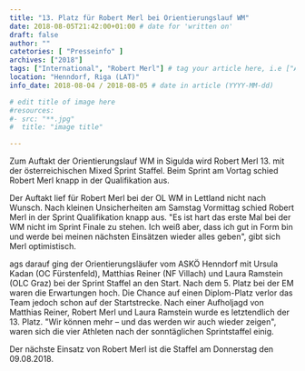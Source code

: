 ```yaml
---
title: "13. Platz für Robert Merl bei Orientierungslauf WM"
date: 2018-08-05T21:42:00+01:00 # date for 'written on'
draft: false
author: ""
catetories: [ "Presseinfo" ]
archives: ["2018"]
tags: ["International", "Robert Merl"] # tag your article here, i.e ["Austria Cup", "Robert Merl"]
location: "Henndorf, Riga (LAT)"
info_date: 2018-08-04 / 2018-08-05 # date in article (YYYY-MM-dd)

# edit title of image here
#resources:
#- src: "**.jpg"
#  title: "image title"

---
```


Zum Auftakt der Orientierungslauf WM in Sigulda wird Robert Merl 13. mit der österreichischen Mixed Sprint Staffel. Beim Sprint am Vortag schied Robert Merl knapp in der Qualifikation aus.

<!--more-->

Der Auftakt lief für Robert Merl bei der OL WM in Lettland nicht nach Wunsch. Nach kleinen Unsicherheiten am Samstag Vormittag schied Robert Merl in der Sprint Qualifikation knapp aus. "Es ist hart das erste Mal bei der WM nicht im Sprint Finale zu stehen. Ich weiß aber, dass ich gut in Form bin und werde bei meinen nächsten Einsätzen wieder alles geben", gibt sich Merl optimistisch.

ags darauf ging der Orientierungsläufer vom ASKÖ Henndorf mit Ursula Kadan (OC Fürstenfeld), Matthias Reiner (NF Villach) und Laura Ramstein (OLC Graz) bei der Sprint Staffel an den Start. Nach dem 5. Platz bei der EM waren die Erwartungen hoch. Die Chance auf einen Diplom-Platz verlor das Team jedoch schon auf der Startstrecke. Nach einer Aufholjagd von Matthias Reiner, Robert Merl und Laura Ramstein wurde es letztendlich der 13. Platz. "Wir können mehr – und das werden wir auch wieder zeigen", waren sich die vier Athleten nach der sonntäglichen Sprintstaffel einig.

Der nächste Einsatz von Robert Merl ist die Staffel am Donnerstag den 09.08.2018.